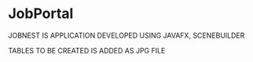 # JobPortal
JOBNEST IS APPLICATION DEVELOPED USING JAVAFX, SCENEBUILDER

TABLES TO BE CREATED IS ADDED AS JPG FILE 
